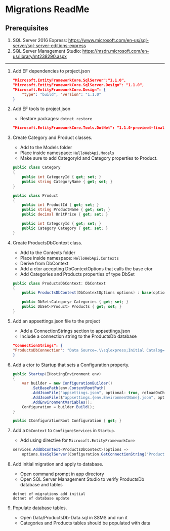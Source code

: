 ﻿# Migrations ReadMe

## Prerequisites

1. SQL Server 2016 Express: <https://www.microsoft.com/en-us/sql-server/sql-server-editions-express>
2. SQL Server Management Studio: <https://msdn.microsoft.com/en-us/library/mt238290.aspx>

---

1. Add EF dependencies to project.json

    ```json
    "Microsoft.EntityFrameworkCore.SqlServer":"1.1.0",
    "Microsoft.EntityFrameworkCore.SqlServer.Design": "1.1.0",
    "Microsoft.EntityFrameworkCore.Design": {
        "type": "build", "version": "1.1.0"
    }
    ```

2. Add EF tools to project.json
    - Restore packages: `dotnet restore`

    ```json
    "Microsoft.EntityFrameworkCore.Tools.DotNet": "1.1.0-preview4-final"
    ```

3. Create Category and Product classes.
    - Add to the Models folder
    - Place inside namespace: `HelloWebApi.Models`
    - Make sure to add CategoryId and Category properties to Product.

    ```csharp
    public class Category
    {
        public int CategoryId { get; set; }
        public string CategoryName { get; set; }
    }
    ```

    ```csharp
    public class Product
    {
        public int ProductId { get; set; }
        public string ProductName { get; set; }
        public decimal UnitPrice { get; set; }

        public int CategoryId { get; set; }
        public Category Category { get; set; }
    }
    ```

4. Create ProductsDbContext class.
    - Add to the Contexts folder
    - Place inside namespace: `HelloWebApi.Contexts`
    - Derive from DbContext
    - Add a ctor accepting DbContextOptions that calls the base ctor
    - Add Categories and Products properties of type DbSet<T>

    ```csharp
    public class ProductsDbContext: DbContext
    {
        public ProductsDbContext(DbContextOptions options) : base(options) { }

        public DbSet<Category> Categories { get; set; }
        public DbSet<Product> Products { get; set; }
    }
    ```

5. Add an appsettings.json file to the project

    - Add a ConnectionStrings section to appsettings.json
    - Include a connection string to the ProductsDb database

    ```json
    "ConnectionStrings": {
    "ProductsDbConnection": "Data Source=.\\sqlexpress;Initial Catalog=ProductsDb;Integrated Security=True;MultipleActiveResultSets=True"
    }
    ```

6. Add a ctor to Startup that sets a Configuration property.

    ```csharp
    public Startup(IHostingEnvironment env)
    {
        var builder = new ConfigurationBuilder()
            .SetBasePath(env.ContentRootPath)
            .AddJsonFile("appsettings.json", optional: true, reloadOnChange: true)
            .AddJsonFile($"appsettings.{env.EnvironmentName}.json", optional: true)
            .AddEnvironmentVariables();
        Configuration = builder.Build();
    }

    public IConfigurationRoot Configuration { get; }
    ```

7. Add a `DbContext` to `ConfigureServices` in `Startup`.
    - Add using directive for `Microsoft.EntityFrameworkCore`

    ```csharp
    services.AddDbContext<ProductsDbContext>(options =>
        options.UseSqlServer(Configuration.GetConnectionString("ProductsDbConnection")));
    ```

8. Add initial migration and apply to database.
    - Open command prompt in app directory
    - Open SQL Server Management Studio to verify 
      ProductsDb database and tables

    ```
    dotnet ef migrations add initial
    dotnet ef database update
    ```

9. Populate database tables.
    - Open Data/ProductsDb-Data.sql in SSMS and run it
    - Categories and Products tables should be populated with data


